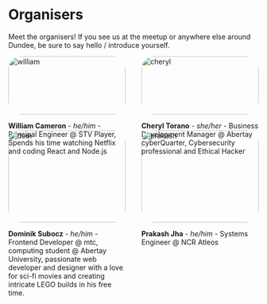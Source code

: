 
# Organisers

Meet the organisers! If you see us at the meetup or anywhere else around Dundee, be sure to say hello / introduce yourself.

<div class="organisers">
<div class="organiser">
  <img alt="william" src="/images/organisers/william.jpg" />
  <p>
    <span class="organiser-name">William Cameron</span> - <span class="pronouns">he/him</span> - Principal Engineer @ STV Player, Spends his time watching Netflix and coding React and Node.js
  </p>
</div>
<div class="organiser">
  <img alt="cheryl" src="/images/organisers/cheryl.jpg" />
  <p>
    <span class="organiser-name">Cheryl Torano</span> - <span class="pronouns">she/her</span> - Business Development Manager @ Abertay cyberQuarter, Cybersecurity professional and Ethical Hacker
  </p>
</div>

  <div class="organiser">
  <img alt="dom" src="/images/organisers/dom.jpg" />
  <p>
    <span class="organiser-name">Dominik Subocz</span> - <span class="pronouns">he/him</span> - Frontend Developer @ mtc, computing student @ Abertay University, passionate web developer and designer with a love for sci-fi movies and creating intricate LEGO builds in his free time.
  </p>
</div>

<div class="organiser">
  <img alt="prakash" src="/images/organisers/placeholder.jpg" />
  <p>
    <span class="organiser-name">Prakash Jha</span> - <span class="pronouns">he/him</span> - Systems Engineer @ NCR Atleos
  </p>
</div>
</div>

<style>
  .organisers {
    display: grid;
    grid-template-columns: 1fr 1fr;
    gap: 2rem;
  }

  .organiser img {
    border-radius: 25px;
    width: 100%;
  }

  .organiser-name {
    font-weight: bold;
  }

  .pronouns {
    font-style: italic;
  }

  @media (max-width: 600px) {
    .organisers {
      grid-template-columns: 1fr;
    }

    html .organiser {
      border-bottom: 2px solid black;
    }

    html.dark .organiser {
      border-bottom: 2px solid #DFDFD7;
    }
  }
</style>

